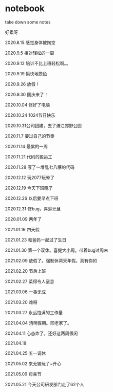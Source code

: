 # notebook
take down some notes

好累呀

2020.8.15 感觉身体被掏空

2020.9.5 相对轻松的一周

2020.9.12 培训不比上班轻松啊。。

2020.9.19 愉快地摸鱼

2020.9.26 放假！

2020.9.30 国庆来了！

2020.10.04 修好了电脑

2020.10.24 1024节日快乐

2020.10.31公司团建，去了浦江郊野公园

2020.11.7 要过自己的节奏

2020.11.14 最累的一周

2020.11.21 代码的搬运工

2020.11.28 写了一堆乱七八糟的代码

2020.12.12 玩2077玩晕了

2020.12.19 今天下班晚了

2020.12.26 以后要早点下班

2020.12.31 修bug，喜迎元旦

2020.01.09 两年了

2021.01.16 四天假

2021.01.23 和爸妈一起过了生日

2021.01.30 第一个双休。喜提大小周。带着bug过周末

2021.02.09 放假了。强制休两天年假。真有你的

2021.02.20 节后上班

2021.02.27 菜得令人窒息

2021.03.06 一事无成

2021.03.20 难呀

2021.03.27 永远饱满的工作量

2021.04.04 清明假期。回老家了。

2021.04.11 心态炸了。还好这两周很闲

2021.04.18

2021.04.25 五一调休

2021.05.02 来无锡玩了~开心

2021.05.09 母亲节

2021.05.21 今天公司研发部门走了62个人
